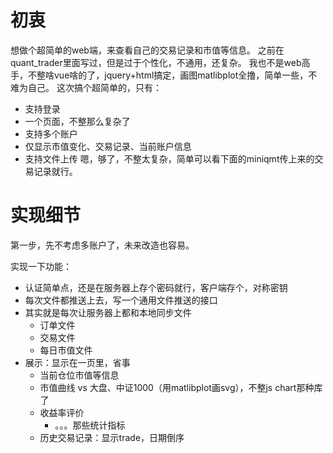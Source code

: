 # 初衷

想做个超简单的web端，来查看自己的交易记录和市值等信息。
之前在quant_trader里面写过，但是过于个性化，不通用，还复杂。
我也不是web高手，不整啥vue啥的了，jquery+html搞定，画图matlibplot全撸，简单一些，不难为自己。
这次搞个超简单的，只有：
- 支持登录
- 一个页面，不整那么复杂了
- 支持多个账户
- 仅显示市值变化、交易记录、当前账户信息
- 支持文件上传
嗯，够了，不整太复杂，简单可以看下面的miniqmt传上来的交易记录就行。

# 实现细节

第一步，先不考虑多账户了，未来改造也容易。

实现一下功能：
- 认证简单点，还是在服务器上存个密码就行，客户端存个，对称密钥
- 每次文件都推送上去，写一个通用文件推送的接口
- 其实就是每次让服务器上都和本地同步文件
    - 订单文件
    - 交易文件
    - 每日市值文件
- 展示：显示在一页里，省事
    - 当前仓位市值等信息
    - 市值曲线 vs 大盘、中证1000（用matlibplot画svg），不整js chart那种库了
    - 收益率评价
        - 。。。那些统计指标
    - 历史交易记录：显示trade，日期倒序
